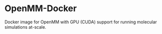 # OpenMM-Docker
Docker image for OpenMM with GPU (CUDA) support for running molecular simulations at-scale.
